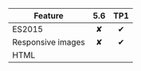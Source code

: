 | Feature       |5.6            |TP1|
| ------------- |:-------------:|:-------------:|
| ES2015          | ✘             | ✔ |
| Responsive images| ✘          | ✔ |
| HTML <template> | ✘           | ✔ |
| CSS selectors ::read-write and ::read-only | ✘           | ✔ |
| WebAudio      | ✘           | ✔ (Only with GStreamer) |
| MediaSource   | ✘           | ✘ (WIP) |
| B3 JIT compiler | ✘           | ✔ (Not available on Windows) |
| Indexed Database | ✔            | ✘ |
| Private browsing | ✔            | ✘ |
| WebGL          | ✔   | ✘ (WIP) |
| Web SQL Database | ✔            | ✔ |
| Accelerated graphics | ✔   | ✘ (WIP) |
| NPAPI Plugins  | ✔            | ✘ |
| Qt Plugins     | ✔            | ✘ |
| QML API        | ✔            | ✘ |
| Security fixes | ✘            | ✔ |